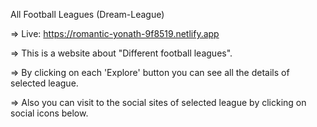 All Football Leagues (Dream-League)

=> Live: https://romantic-yonath-9f8519.netlify.app

=> This is a website about "Different football leagues".

=> By clicking on each 'Explore' button you can see all the details of selected league.

=> Also you can visit to the social sites of selected league by clicking on social icons below.
